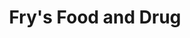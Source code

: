 ---
title: "Fry's Food and Drug"
url: /tucson/frys-food-and-drug-east-speedway-boulevard/
shop: supermarket
---